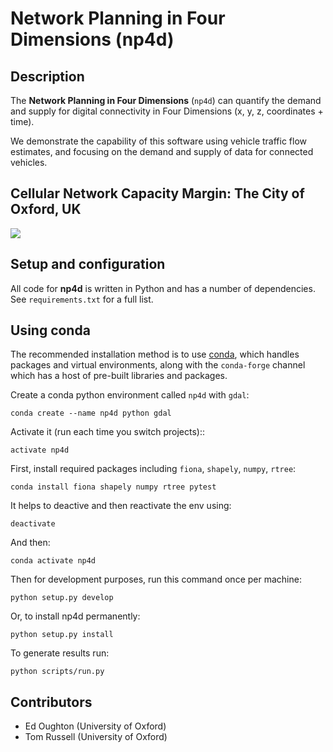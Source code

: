 Network Planning in Four Dimensions (np4d)
==========================================

Description
-----------

The **Network Planning in Four Dimensions** (`np4d`) can quantify the demand
and supply for digital connectivity in Four Dimensions (x, y, z, coordinates + time).

We demonstrate the capability of this software using vehicle traffic flow estimates,
and focusing on the demand and supply of data for connected vehicles.

Cellular Network Capacity Margin: The City of Oxford, UK
--------------------------------------------------------

![](/movie_capacity_margin.gif)

Setup and configuration
-----------------------

All code for **np4d** is written in Python and has a number of dependencies.
See `requirements.txt` for a full list.

Using conda
-----------

The recommended installation method is to use [conda](http://conda.pydata.org/miniconda.html),
which handles packages and virtual environments, along with the `conda-forge` channel which
has a host of pre-built libraries and packages.

Create a conda python environment called `np4d` with `gdal`:

    conda create --name np4d python gdal

Activate it (run each time you switch projects)::

    activate np4d

First, install required packages including `fiona`, `shapely`, `numpy`, `rtree`:

    conda install fiona shapely numpy rtree pytest

It helps to deactive and then reactivate the env using:

    deactivate

And then:

    conda activate np4d

Then for development purposes, run this command once per machine:

    python setup.py develop

Or, to install np4d permanently:

    python setup.py install

To generate results run:

    python scripts/run.py

Contributors
------------

- Ed Oughton (University of Oxford)
- Tom Russell (University of Oxford)
